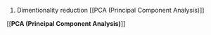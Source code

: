 1. Dimentionality reduction
[[PCA (Principal Component Analysis)]]


[[**PCA (Principal Component Analysis)**]]
